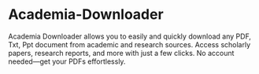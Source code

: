 # Academia-Downloader
Academia Downloader allows you to easily and quickly download any PDF, Txt, Ppt document from academic and research sources. Access scholarly papers, research reports, and more with just a few clicks. No account needed—get your PDFs effortlessly.
